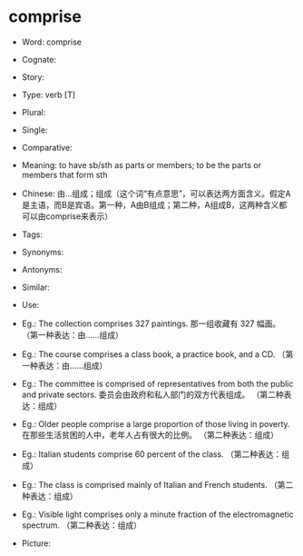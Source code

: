 # comprise

- Word: comprise
- Cognate: 
- Story: 

- Type: verb [T]
- Plural: 
- Single: 
- Comparative: 
- Meaning: to have sb/sth as parts or members; to be the parts or members that form sth
- Chinese: 由…组成；组成（这个词“有点意思”，可以表达两方面含义。假定A是主语，而B是宾语。第一种，A由B组成；第二种，A组成B，这两种含义都可以由comprise来表示）
- Tags: 
- Synonyms: 
- Antonyms: 
- Similar: 
- Use: 
- Eg.: The collection comprises 327 paintings. 那一组收藏有 327 幅画。 （第一种表达：由……组成）
- Eg.: The course comprises a class book, a practice book, and a CD. （第一种表达：由……组成）
- Eg.: The committee is comprised of representatives from both the public and private sectors. 委员会由政府和私人部门的双方代表组成。 （第二种表达：组成）
- Eg.: Older people comprise a large proportion of those living in poverty. 在那些生活贫困的人中，老年人占有很大的比例。 （第二种表达：组成）
- Eg.: Italian students comprise 60 percent of the class. （第二种表达：组成）
- Eg.: The class is comprised mainly of Italian and French students. （第二种表达：组成）
- Eg.: Visible light comprises only a minute fraction of the electromagnetic spectrum. （第二种表达：组成）
- Picture: 


